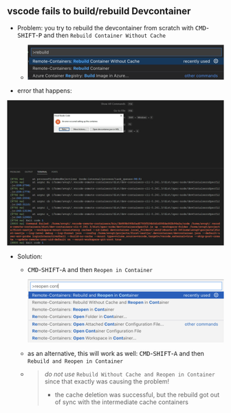 ## 

## vscode fails to build/rebuild Devcontainer

* Problem: you try to rebuild the devcontainer from scratch with <kbd>CMD</kbd>-<kbd>SHIFT</kbd>-<kbd>P</kbd> and then `Rebuild Container Without Cache`

  * ![error-after-rebuild-containers](img/rebuild-without-cache.png)

* error that happens:

![error-after-rebuild-containers](img/error-rebuild-without-cache.png)

* Solution: 
  *  <kbd>CMD</kbd>-<kbd>SHIFT</kbd>-<kbd>A</kbd> and then `Reopen in Container`

     ![select-reopen-from-the-menu](img/reopen-from-menu.png)

  * as an alternative, this will work as well: <kbd>CMD</kbd>-<kbd>SHIFT</kbd>-<kbd>A</kbd> and then `Rebuild and Reopen in Container`
  * > *do not use* `Rebuild Without Cache and Reopen in Container` since that exactly was causing the problem!
    > * the cache deletion was successful, but the rebuild got out of sync with the intermediate cache containers